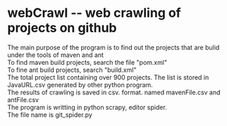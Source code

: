 # webCrawl -- web crawling of projects on github <br />
The main purpose of the program is to find out the projects that are bulid under the tools of maven and ant <br />
To find maven build projects, search the file "pom.xml"<br />
To fine ant build projects, search "build.xml" <br />
The total project list containing over 900 projects. The list is stored in JavaURL.csv generated by other python program. <br /> 
The results of crawling is saved in csv. format. named mavenFile.csv and antFile.csv <br />
The program is writting in python scrapy, editor spider.<br />
The file name is git_spider.py

